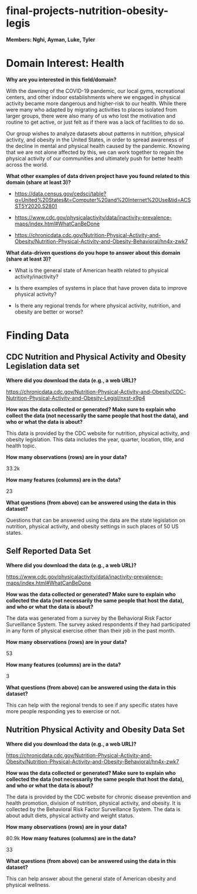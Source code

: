 # final-projects-nutrition-obesity-legis
**Members: Nghi, Ayman, Luke, Tyler**
# Domain Interest: Health

**Why are you interested in this field/domain?**

With the dawning of the COVID-19 pandemic, our local gyms, recreational centers, and other indoor establishments where we engaged in physical activity became more dangerous and higher-risk to our health. While there were many who adapted by migrating activities to places isolated from larger groups, there were also many of us who lost the motivation and routine to get active, or just felt as if there was a lack of facilities to do so.  

Our group wishes to analyze datasets about patterns in nutrition, physical activity, and obesity in the United States, in order to spread awareness of the decline in mental and physical health caused by the pandemic. Knowing that we are not alone affected by this, we can work together to regain the physical activity of our communities and ultimately push for better health across the world. 

**What other examples of data driven project have you found related to this domain (share at least 3)?**

* <https://data.census.gov/cedsci/table?q=United%20States&t=Computer%20and%20Internet%20Use&tid=ACSST5Y2020.S2801> 

* <https://www.cdc.gov/physicalactivity/data/inactivity-prevalence-maps/index.html#WhatCanBeDone> 

* <https://chronicdata.cdc.gov/Nutrition-Physical-Activity-and-Obesity/Nutrition-Physical-Activity-and-Obesity-Behavioral/hn4x-zwk7> 

**What data-driven questions do you hope to answer about this domain (share at least 3)?**

* What is the general state of American health related to physical activity/inactivity?

* Is there examples of systems in place that have proven data to improve physical activity?

* Is there any regional trends for where physical activity, nutrition, and obesity are better or worse?

# Finding Data 
## CDC Nutrition and Physical Activity and Obesity Legislation data set
**Where did you download the data (e.g., a web URL)?**

<https://chronicdata.cdc.gov/Nutrition-Physical-Activity-and-Obesity/CDC-Nutrition-Physical-Activity-and-Obesity-Legisl/nxst-x9p4>  

**How was the data collected or generated? Make sure to explain who collect the data (not necessarily the same people that host the data), and who or what the data is about?**

This data is provided by the CDC website for nutrition, physical activity, and obesity legislation. This data includes the year, quarter, location, title, and health topic.  

**How many observations (rows) are in your data?**

33.2k 

**How many features (columns) are in the data?**

23

**What questions (from above) can be answered using the data in this dataset?**

Questions that can be answered using the data are the state legislation on nutrition, physical activity, and obesity settings in such places of 50 US states.

## Self Reported Data Set
**Where did you download the data (e.g., a web URL)?**

<https://www.cdc.gov/physicalactivity/data/inactivity-prevalence-maps/index.html#WhatCanBeDone> 

**How was the data collected or generated? Make sure to explain who collected the data (not necessarily the same people that host the data), and who or what the data is about?**

The data was generated from a survey by the Behavioral Risk Factor Surveillance System. The survey asked respondents if they had participated in any form of physical exercise other than their job in the past month. 

**How many observations (rows) are in your data?**

53 

**How many features (columns) are in the data?**

3 

**What questions (from above) can be answered using the data in this dataset?**

This can help with the regional trends to see if any specific states have more people responding yes to exercise or not. 

## Nutrition Physical Activity and Obesity Data Set
**Where did you download the data (e.g., a web URL)?**

<https://chronicdata.cdc.gov/Nutrition-Physical-Activity-and-Obesity/Nutrition-Physical-Activity-and-Obesity-Behavioral/hn4x-zwk7>

**How was the data collected or generated? Make sure to explain who collected the data (not necessarily the same people that host the data), and who or what the data is about?**

The data is provided by the CDC website for chronic disease prevention and health promotion, division of nutrition, physical activity, and obesity. It is collected by the Behavioral Risk Factor Surveillance System. The data is about adult diets, physical activity and weight status. 

**How many observations (rows) are in your data?**

80.9k 
**How many features (columns) are in the data?**

33 

**What questions (from above) can be answered using the data in this dataset?**

This can help answer about the general state of American obesity and physical wellness. 
